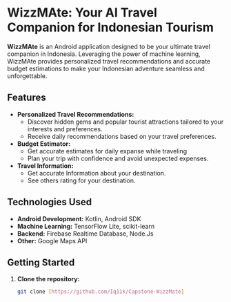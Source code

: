 # WizzMAte: Your AI Travel Companion for Indonesian Tourism

**WizzMAte** is an Android application designed to be your ultimate travel companion in Indonesia. Leveraging the power of machine learning, WizzMAte provides personalized travel recommendations and accurate budget estimations to make your Indonesian adventure seamless and unforgettable.

## Features

* **Personalized Travel Recommendations:**
  * Discover hidden gems and popular tourist attractions tailored to your interests and preferences.
  * Receive daily recommendations based on your travel preferences.
* **Budget Estimator:**
  * Get accurate estimates for daily expanse while traveling
  * Plan your trip with confidence and avoid unexpected expenses.
* **Travel Information:**
  * Get accurate Information about your destination.
  * See others rating for your destination.

## Technologies Used

* **Android Development:** Kotlin, Android SDK
* **Machine Learning:** TensorFlow Lite, scikit-learn
* **Backend:** Firebase Realtime Database, Node.Js
* **Other:** Google Maps API

## Getting Started

1. **Clone the repository:**
   ```bash
   git clone [https://github.com/Iq11k/Capstone-WizzMate]
